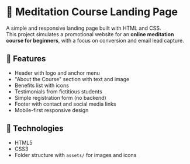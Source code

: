 # 🌿 Meditation Course Landing Page

A simple and responsive landing page built with HTML and CSS.  
This project simulates a promotional website for an **online meditation course for beginners**, with a focus on conversion and email lead capture.

## 📌 Features

- Header with logo and anchor menu
- "About the Course" section with text and image
- Benefits list with icons
- Testimonials from fictitious students
- Simple registration form (no backend)
- Footer with contact and social media links
- Mobile-first responsive design

## 🧱 Technologies

- HTML5
- CSS3
- Folder structure with `assets/` for images and icons


